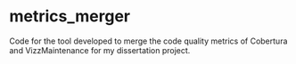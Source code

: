 # metrics_merger
Code for the tool developed to merge the code quality metrics of Cobertura and VizzMaintenance for my dissertation project.
